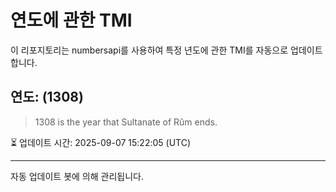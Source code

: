 
# 연도에 관한 TMI

이 리포지토리는 numbersapi를 사용하여 특정 년도에 관한 TMI를 자동으로 업데이트합니다.

## 연도: (1308)
> 1308 is the year that Sultanate of Rûm ends.

⏳ 업데이트 시간: 2025-09-07 15:22:05 (UTC)

---
자동 업데이트 봇에 의해 관리됩니다.
